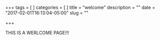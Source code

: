 +++
tags = [
]
categories = [
]
title = "welcome"
description = ""
date = "2017-02-01T16:13:04-05:00"
slug = ""

+++

THIS IS A WERLCOME PAGE!!!

